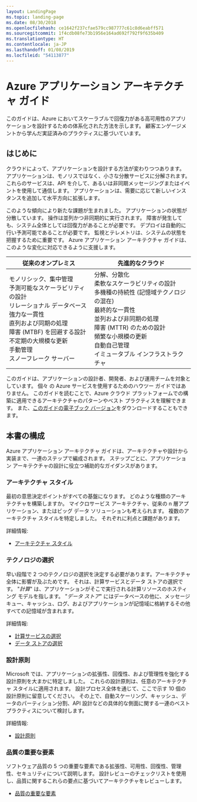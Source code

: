 ```yaml
---
layout: LandingPage
ms.topic: landing-page
ms.date: 08/30/2018
ms.openlocfilehash: ce1642f237cfae579cc987777c61c8d6eabff571
ms.sourcegitcommit: 1f4cdb08fe73b1956e164ad692f792f9f635b409
ms.translationtype: HT
ms.contentlocale: ja-JP
ms.lasthandoff: 01/08/2019
ms.locfileid: "54113877"
---
```

# <a name="azure-application-architecture-guide"></a>Azure アプリケーション アーキテクチャ ガイド

このガイドは、Azure においてスケーラブルで回復力がある高可用性のアプリケーションを設計するための体系化された方法を示します。 顧客エンゲージメントから学んだ実証済みのプラクティスに基づいています。

## <a name="introduction"></a>はじめに

クラウドによって、アプリケーションを設計する方法が変わりつつあります。 アプリケーションは、モノリスではなく、小さな分散サービスに分解されます。 これらのサービスは、API を介して、あるいは非同期メッセージングまたはイベントを使用して通信します。 アプリケーションは、需要に応じて新しいインスタンスを追加して水平方向に拡張します。

このような傾向により新たな課題が生まれました。 アプリケーションの状態が分散しています。 操作は並列かつ非同期的に実行されます。 障害が発生しても、システム全体としては回復力があることが必要です。 デプロイは自動的に行い予測可能であることが必要です。 監視とテレメトリは、システムの状態を把握するために重要です。 Azure アプリケーション アーキテクチャ ガイドは、このような変化に対応できるように支援します。

<!-- markdownlint-disable MD033 -->

<table>
<thead>
    <tr><th>従来のオンプレミス</th><th>先進的なクラウド</th></tr>
</thead>
<tbody>
<tr><td>モノリシック、集中管理<br/>
予測可能なスケーラビリティの設計<br/>
リレーショナル データベース<br/>
強力な一貫性<br/>
直列および同期の処理<br/>
障害 (MTBF) を回避する設計<br/>
不定期の大規模な更新<br/>
手動管理<br/>
スノーフレーク サーバー</td>
<td>
分解、分散化<br/>
柔軟なスケーラビリティの設計<br/>
多機種の持続性 (記憶域テクノロジの混在)<br/>
最終的な一貫性<br/>
並列および非同期の処理<br/>
障害 (MTTR) のための設計<br/>
頻繁な小規模の更新<br/>
自動自己管理<br/>
イミュータブル インフラストラクチャ<br/>
</td>
</tbody>
</table>

<!-- markdownlint-enable MD033 -->

このガイドは、アプリケーションの設計者、開発者、および運用チームを対象としています。 個々 の Azure サービスを使用するためのハウツー ガイドではありません。 このガイドを読むことで、Azure クラウド プラットフォームでの構築に適用できるアーキテクチャのパターンやベスト プラクティスを理解できます。 また、[このガイドの電子ブック バージョン][ebook]をダウンロードすることもできます。

## <a name="how-this-guide-is-structured"></a>本書の構成

Azure アプリケーション アーキテクチャ ガイドは、アーキテクチャや設計から実装まで、一連のステップで編成されます。 ステップごとに、アプリケーション アーキテクチャの設計に役立つ補助的なガイダンスがあります。

### <a name="architecture-styles"></a>アーキテクチャ スタイル

最初の意思決定ポイントがすべての基盤になります。 どのような種類のアーキテクチャを構築しますか。 マイクロサービス アーキテクチャ、従来の n 層アプリケーション、またはビッグ データ ソリューションも考えられます。 複数のアーキテクチャ スタイルを特定しました。 それぞれに利点と課題があります。

詳細情報:

- [アーキテクチャ スタイル](./architecture-styles/index.md)

### <a name="technology-choices"></a>テクノロジの選択

早い段階で 2 つのテクノロジの選択を決定する必要があります。アーキテクチャ全体に影響が及ぶためです。 それは、計算サービスとデータ ストアの選択です。 "*計算*" は、アプリケーションがそこで実行される計算リソースのホスティング モデルを指します。 "*データ ストア*" にはデータベースの他に、メッセージ キュー、キャッシュ、ログ、およびアプリケーションが記憶域に格納するその他すべての記憶域が含まれます。

詳細情報:

- [計算サービスの選択](./technology-choices/compute-overview.md)
- [データ ストアの選択](./technology-choices/data-store-overview.md)

### <a name="design-principles"></a>設計原則

Microsoft では、アプリケーションの拡張性、回復性、および管理性を強化する設計原則を大まかに特定しました。 これらの設計原則は、任意のアーキテクチャ スタイルに適用されます。 設計プロセス全体を通じて、ここで示す 10 個の設計原則に留意してください。 その上で、自動スケーリング、キャッシュ、データのパーティション分割、API 設計などの具体的な側面に関する一連のベスト プラクティスについて検討します。

詳細情報:

- [設計原則](./design-principles/index.md)

### <a name="quality-pillars"></a>品質の重要な要素

ソフトウェア品質の 5 つの重要な要素である拡張性、可用性、回復性、管理性、セキュリティについて説明します。 設計レビューのチェックリストを使用し、品質に関するこれらの要点に基づいてアーキテクチャをレビューします。

- [品質の重要な要素](./pillars.md)

[ebook]: https://azure.microsoft.com/campaigns/cloud-application-architecture-guide/
